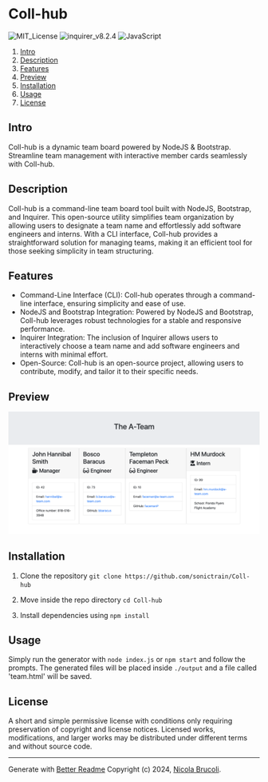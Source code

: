 
# Coll-hub
![MIT_License](https://img.shields.io/badge/MIT_License-025e8c) ![inquirer_v8.2.4](https://img.shields.io/badge/inquirer-v8.2.4-ff3300) ![JavaScript](https://img.shields.io/badge/JavaScript-100%25-yellow)
 
1. [Intro](#Intro) 
2. [Description](#Description) 
3. [Features](#Features) 
4. [Preview](#Preview) 
5. [Installation](#Installation) 
6. [Usage](#Usage) 
7. [License](#License) 

## Intro
Coll-hub is a dynamic team board powered by NodeJS & Bootstrap. Streamline team management with interactive member cards seamlessly with Coll-hub. 

## Description
Coll-hub is a command-line team board tool built with NodeJS, Bootstrap, and Inquirer. This open-source utility simplifies team organization by allowing users to designate a team name and effortlessly add software engineers and interns. With a CLI interface, Coll-hub provides a straightforward solution for managing teams, making it an efficient tool for those seeking simplicity in team structuring.
 

## Features
- Command-Line Interface (CLI): Coll-hub operates through a command-line interface, ensuring simplicity and ease of use.
- NodeJS and Bootstrap Integration: Powered by NodeJS and Bootstrap, Coll-hub leverages robust technologies for a stable and responsive performance.
- Inquirer Integration: The inclusion of Inquirer allows users to interactively choose a team name and add software engineers and interns with minimal effort.
- Open-Source: Coll-hub is an open-source project, allowing users to contribute, modify, and tailor it to their specific needs.
 
## Preview
![Preview](./src/images/coll-hub-preview.png) 

## Installation
1. Clone the repository
	`git clone https://github.com/sonictrain/Coll-hub`

2. Move inside the repo directory
	`cd Coll-hub`

3. Install dependencies using
	`npm install`
 

## Usage
Simply run the generator with `node index.js` or `npm start` and follow the prompts.
The generated files will be placed inside `./output` and a file called 'team.html' will be saved.
 

## License
A short and simple permissive license with conditions only requiring preservation of copyright and license notices. Licensed works, modifications, and larger works may be distributed under different terms and without source code. 

---

Generate with [Better Readme](https://github.com/sonictrain/better-readme) Copyright (c) 2024, [Nicola Brucoli](https://github.com/sonictrain).
